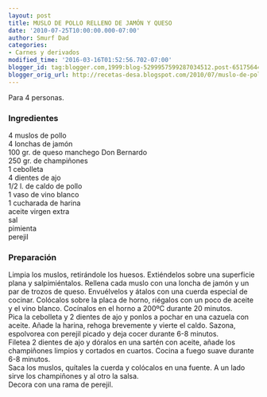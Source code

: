 ```yaml
---
layout: post
title: MUSLO DE POLLO RELLENO DE JAMÓN Y QUESO
date: '2010-07-25T10:00:00.000-07:00'
author: Smurf Dad
categories:
- Carnes y derivados
modified_time: '2016-03-16T01:52:56.702-07:00'
blogger_id: tag:blogger.com,1999:blog-5299957599287034512.post-6517564490288936439
blogger_orig_url: http://recetas-desa.blogspot.com/2010/07/muslo-de-pollo-relleno-de-jamon-y-queso.html
---
```


Para 4 personas.<br><h3>Ingredientes</h3><p>4 muslos de pollo<br/>4 lonchas de jam&oacute;n<br/>100 gr. de queso manchego Don Bernardo<br/>250 gr. de champi&ntilde;ones<br/>1 cebolleta<br/>4 dientes de ajo<br/>1/2 l. de caldo de pollo<br/>1 vaso de vino blanco<br/>1 cucharada de harina<br/>aceite virgen extra<br/>sal<br/>pimienta<br/>perejil</p><h3>Preparaci&oacute;n</h3><p>Limpia los muslos, retir&aacute;ndole los huesos. Exti&eacute;ndelos sobre una superficie plana y salpimi&eacute;ntalos. Rellena cada muslo con una loncha de jam&oacute;n y un par de trozos de queso. Envu&eacute;lvelos y &aacute;talos con una cuerda especial de cocinar. Col&oacute;calos sobre la placa de horno, ri&eacute;galos con un poco de aceite y el vino blanco. Coc&iacute;nalos en el horno a 200&ordm;C durante 20 minutos.<br/>Pica la cebolleta y 2 dientes de ajo y ponlos a pochar en una cazuela con aceite. A&ntilde;ade la harina, rehoga brevemente y vierte el caldo. Sazona, espolvorea con perejil picado y deja cocer durante 6-8 minutos.<br/>Filetea 2 dientes de ajo y d&oacute;ralos en una sart&eacute;n con aceite, a&ntilde;ade los champi&ntilde;ones limpios y cortados en cuartos. Cocina a fuego suave durante 6-8 minutos.<br/>Saca los muslos, qu&iacute;tales la cuerda y col&oacute;calos en una fuente. A un lado sirve los champi&ntilde;ones y al otro la salsa.<br/>Decora con una rama de perejil.</p>